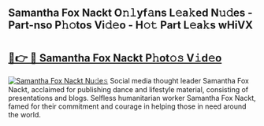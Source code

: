 ## Samantha Fox Nackt O𝚗𝚕yf𝚊ns L𝚎a𝚔ed N𝚞𝚍es - Part-nso P𝚑𝚘tos Vi𝚍𝚎o - H𝚘𝚝 Part L𝚎a𝚔s wHiVX

# <h2><a href="http://kfddbc.oniu.top/?m=Samantha+Fox+Nackt">🔗👉 🔴 Samantha Fox Nackt P𝚑ot𝚘𝚜 V𝚒d𝚎o</a></h2>

[![Samantha Fox Nackt Nu𝚍e𝚜](https://i.imgur.com/0qMVB7G.gif)](http://kfddbc.oniu.top/?m=Samantha+Fox+Nackt)
Social media thought leader Samantha Fox Nackt, acclaimed for publishing dance and lifestyle material, consisting of presentations and blogs. Selfless humanitarian worker Samantha Fox Nackt, famed for their commitment and courage in helping those in need around the world.  
